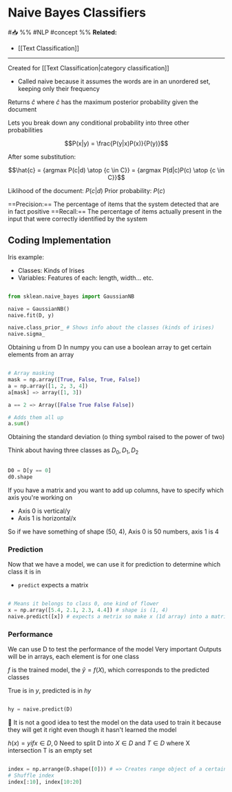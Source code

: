 # Naive Bayes Classifiers
#📥 
%%
#NLP 
#concept
%%
**Related:**
-  [[Text Classification]]

---

Created for [[Text Classification|category classification]]

- Called naive because it assumes the words are in an unordered set, keeping only their frequency

Returns $\hat{c}$ where $\hat{c}$ has the maximum posterior probability given the document 

Lets you break down any conditional probability into  three other probabilities 

$$P(x|y) = \frac{P(y|x)P(x)}{P(y)}$$

After some substitution:

$$\hat{c} = {argmax P(c|d) \atop {c \in C}} = {argmax P(d|c)P(c) \atop {c \in C}}$$

Liklihood of the document: $P(c|d)$
Prior probability: $P(c)$

==Precision:== The percentage of items that the system detected that are in fact positive 
==Recall:== The percentage of items actually present in the input that were correctly identified by the system 

## Coding Implementation
Iris example: 
- Classes: Kinds of Irises
- Variables: Features of each: length, width... etc. 
```Python

from sklean.naive_bayes import GaussianNB

naive = GaussianNB()
naive.fit(D, y)

naive.class_prior_ # Shows info about the classes (kinds of irises)
naive.sigma_

```

Obtaining u from D
In numpy you can use a boolean array to get certain elements from an array


```Python

# Array masking
mask = np.array([True, False, True, False])
a = np.array([1, 2, 3, 4])
a[mask] => array([1, 3])

a == 2 => Array([False True False False])

# Adds them all up
a.sum()

```

Obtaining the standard deviation (o thing symbol raised to the power of two)

Think about having three classes as $D_0, D_1, D_2$

```Python

D0 = D[y == 0]
d0.shape

```

If you have a matrix and you want to add up columns, have to specify which axis you're working on
- Axis 0 is vertical/y
- Axis 1 is horizontal/x

So if we have something of shape (50, 4), Axis 0 is 50 numbers, axis 1 is 4

### Prediction 
Now that we have a model, we can use it for prediction to determine which class it is in
- `predict` expects a matrix

```Python

# Means it belongs to class 0, one kind of flower
x = np.array([5.4, 2.1, 2.3, 4.4]) # shape is (1, 4)
naive.predict([x]) # expects a metrix so make x (1d array) into a matric by putting it in backets

```

### Performance
We can use D to test the performance of the model
Very important 
Outputs will be in arrays, each element is for one class

$f$ is the trained model, the $\hat y = f(X)$, which corresponds to the predicted classes

True is in $y$, predicted is in $hy$

```Python

hy = naive.predict(D)

```

📝 It is not a good idea to test the model on the data used to train it because they will get it right even though it hasn't learned the model

$h(x) = y if x \in D, 0$ 
Need to split D into $X \in D$ and $T \in D$ where X intersection T is an empty set

```Python

index = np.arrange(D.shape([0])) # => Creates range object of a certain dimension?
# Shuffle index
index[:10], index[10:20]


```
